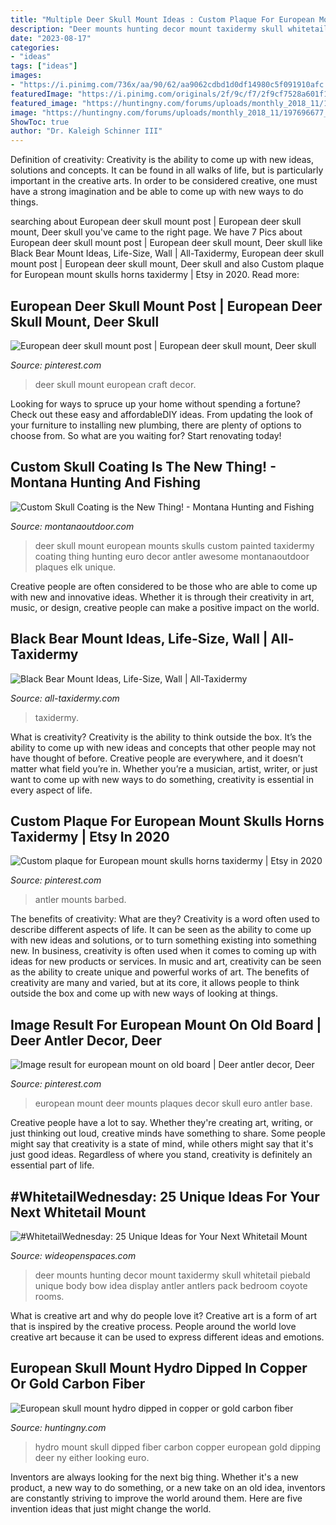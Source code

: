 ```yaml
---
title: "Multiple Deer Skull Mount Ideas : Custom Plaque For European Mount Skulls Horns Taxidermy"
description: "Deer mounts hunting decor mount taxidermy skull whitetail piebald unique body bow idea display antler antlers pack bedroom coyote rooms"
date: "2023-08-17"
categories:
- "ideas"
tags: ["ideas"]
images:
- "https://i.pinimg.com/736x/aa/90/62/aa9062cdbd1d0df14980c5f091910afc.jpg"
featuredImage: "https://i.pinimg.com/originals/2f/9c/f7/2f9cf7528a601f1ed2f0b207de2224da.jpg"
featured_image: "https://huntingny.com/forums/uploads/monthly_2018_11/197696677_CopperEuro.jpg.7cba2ca309b73539c582753a5e0e242c.jpg"
image: "https://huntingny.com/forums/uploads/monthly_2018_11/197696677_CopperEuro.jpg.7cba2ca309b73539c582753a5e0e242c.jpg"
ShowToc: true
author: "Dr. Kaleigh Schinner III"
---
```



Definition of creativity:
Creativity is the ability to come up with new ideas, solutions and concepts. It can be found in all walks of life, but is particularly important in the creative arts. In order to be considered creative, one must have a strong imagination and be able to come up with new ways to do things.

	

		
searching about European deer skull mount post | European deer skull mount, Deer skull you've came to the right page. We have 7 Pics about European deer skull mount post | European deer skull mount, Deer skull like Black Bear Mount Ideas, Life-Size, Wall | All-Taxidermy, European deer skull mount post | European deer skull mount, Deer skull and also Custom plaque for European mount skulls horns taxidermy | Etsy in 2020. Read more:
		
    
## European Deer Skull Mount Post | European Deer Skull Mount, Deer Skull

<img loading=lazy src="https://i.pinimg.com/736x/aa/90/62/aa9062cdbd1d0df14980c5f091910afc.jpg" onerror="this.onerror=null;this.src='https://tse4.mm.bing.net/th?id=OIP.UKNrESDFVEQsBlCfTsS9GQHaJ4&amp;pid=15.1';" alt="European deer skull mount post | European deer skull mount, Deer skull">

_Source: pinterest.com_

>deer skull mount european craft decor. 

	

Looking for ways to spruce up your home without spending a fortune? Check out these easy and affordableDIY ideas. From updating the look of your furniture to installing new plumbing, there are plenty of options to choose from. So what are you waiting for? Start renovating today!

    
## Custom Skull Coating Is The New Thing! - Montana Hunting And Fishing

<img loading=lazy src="http://www.montanaoutdoor.com/wp-content/uploads/2013/03/skulldip.jpg" onerror="this.onerror=null;this.src='https://tse2.mm.bing.net/th?id=OIP.EHtkw0uTrpwbVAHWbOFahgHaLJ&amp;pid=15.1';" alt="Custom Skull Coating is the New Thing! - Montana Hunting and Fishing">

_Source: montanaoutdoor.com_

>deer skull mount european mounts skulls custom painted taxidermy coating thing hunting euro decor antler awesome montanaoutdoor plaques elk unique. 

	

Creative people are often considered to be those who are able to come up with new and innovative ideas. Whether it is through their creativity in art, music, or design, creative people can make a positive impact on the world.

    
## Black Bear Mount Ideas, Life-Size, Wall | All-Taxidermy

<img loading=lazy src="https://all-taxidermy.com/wp-content/uploads/2019/08/black-bear-taxidermy-mounts-2-683x1024.jpg" onerror="this.onerror=null;this.src='https://tse3.mm.bing.net/th?id=OIP.u6E7M-iBQV1XwOM_QMaICQHaLG&amp;pid=15.1';" alt="Black Bear Mount Ideas, Life-Size, Wall | All-Taxidermy">

_Source: all-taxidermy.com_

>taxidermy. 

	

What is creativity?
Creativity is the ability to think outside the box. It’s the ability to come up with new ideas and concepts that other people may not have thought of before. Creative people are everywhere, and it doesn’t matter what field you’re in. Whether you’re a musician, artist, writer, or just want to come up with new ways to do something, creativity is essential in every aspect of life.

    
## Custom Plaque For European Mount Skulls Horns Taxidermy | Etsy In 2020

<img loading=lazy src="https://i.pinimg.com/originals/2f/9c/f7/2f9cf7528a601f1ed2f0b207de2224da.jpg" onerror="this.onerror=null;this.src='https://tse2.mm.bing.net/th?id=OIP.TjmD6SwKXHtbH4zmyITeSQHaJ4&amp;pid=15.1';" alt="Custom plaque for European mount skulls horns taxidermy | Etsy in 2020">

_Source: pinterest.com_

>antler mounts barbed. 

	

The benefits of creativity: What are they?
Creativity is a word often used to describe different aspects of life. It can be seen as the ability to come up with new ideas and solutions, or to turn something existing into something new. In business, creativity is often used when it comes to coming up with ideas for new products or services. In music and art, creativity can be seen as the ability to create unique and powerful works of art. The benefits of creativity are many and varied, but at its core, it allows people to think outside the box and come up with new ways of looking at things.

    
## Image Result For European Mount On Old Board | Deer Antler Decor, Deer

<img loading=lazy src="https://i.pinimg.com/736x/2b/fc/be/2bfcbe256f2f6cd9d9f276f236476620.jpg" onerror="this.onerror=null;this.src='https://tse3.mm.bing.net/th?id=OIP.zkJgQNiE0zNHBlqLaSiU0QHaJ3&amp;pid=15.1';" alt="Image result for european mount on old board | Deer antler decor, Deer">

_Source: pinterest.com_

>european mount deer mounts plaques decor skull euro antler base. 

	

Creative people have a lot to say. Whether they're creating art, writing, or just thinking out loud, creative minds have something to share. Some people might say that creativity is a state of mind, while others might say that it's just good ideas. Regardless of where you stand, creativity is definitely an essential part of life.

    
## #WhitetailWednesday: 25 Unique Ideas For Your Next Whitetail Mount

<img loading=lazy src="http://cdn0.wideopenspaces.com/wp-content/uploads/2018/07/piebaldmount1.jpg" onerror="this.onerror=null;this.src='https://tse3.mm.bing.net/th?id=OIP.P4ujknv8YS0RnV3t2pJQugHaJ4&amp;pid=15.1';" alt="#WhitetailWednesday: 25 Unique Ideas for Your Next Whitetail Mount">

_Source: wideopenspaces.com_

>deer mounts hunting decor mount taxidermy skull whitetail piebald unique body bow idea display antler antlers pack bedroom coyote rooms. 

	

What is creative art and why do people love it?
Creative art is a form of art that is inspired by the creative process. People around the world love creative art because it can be used to express different ideas and emotions.

    
## European Skull Mount Hydro Dipped In Copper Or Gold Carbon Fiber

<img loading=lazy src="https://huntingny.com/forums/uploads/monthly_2018_11/197696677_CopperEuro.jpg.7cba2ca309b73539c582753a5e0e242c.jpg" onerror="this.onerror=null;this.src='https://tse2.mm.bing.net/th?id=OIP.9nU9vG-dA0QSCnHtWC5vmAAAAA&amp;pid=15.1';" alt="European skull mount hydro dipped in copper or gold carbon fiber">

_Source: huntingny.com_

>hydro mount skull dipped fiber carbon copper european gold dipping deer ny either looking euro. 

	

Inventors are always looking for the next big thing. Whether it's a new product, a new way to do something, or a new take on an old idea, inventors are constantly striving to improve the world around them. Here are five invention ideas that just might change the world.

